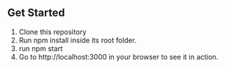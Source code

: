 ## Get Started
1. Clone this repository
2. Run npm install inside its root folder.
3. run npm start
4. Go to http://localhost:3000 in your browser to see it in action.
